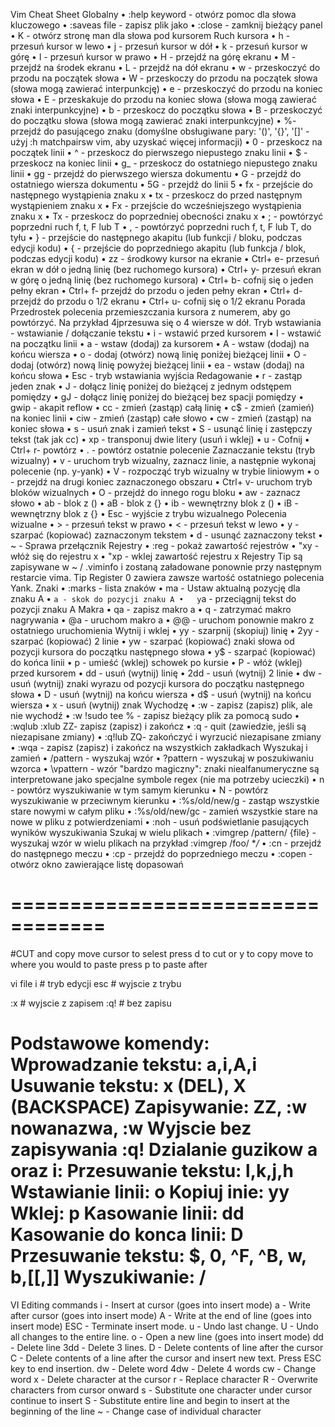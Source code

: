 Vim Cheat Sheet
Globalny
•	:help keyword - otwórz pomoc dla słowa kluczowego
•	:saveas file - zapisz plik jako
•	:close - zamknij bieżący panel
•	K - otwórz stronę man dla słowa pod kursorem
Ruch kursora
•	h - przesuń kursor w lewo
•	j - przesuń kursor w dół
•	k - przesuń kursor w górę
•	l - przesuń kursor w prawo
•	H - przejdź na górę ekranu
•	M - przejdź na środek ekranu
•	L - przejdź na dół ekranu
•	w - przeskoczyć do przodu na początek słowa
•	W - przeskoczy do przodu na początek słowa (słowa mogą zawierać interpunkcję)
•	e - przeskoczyć do przodu na koniec słowa
•	E - przeskakuje do przodu na koniec słowa (słowa mogą zawierać znaki interpunkcyjne)
•	b - przeskocz do początku słowa
•	B - przeskoczyć do początku słowa (słowa mogą zawierać znaki interpunkcyjne)
•	%- przejdź do pasującego znaku (domyślne obsługiwane pary: '()', '{}', '[]' - użyj :h matchpairsw vim, aby uzyskać więcej informacji)
•	0 - przeskocz na początek linii
•	^ - przeskocz do pierwszego niepustego znaku linii
•	$ - przeskocz na koniec linii
•	g_ - przeskocz do ostatniego niepustego znaku linii
•	gg - przejdź do pierwszego wiersza dokumentu
•	G - przejdź do ostatniego wiersza dokumentu
•	5G - przejdź do linii 5
•	fx - przejście do następnego wystąpienia znaku x
•	tx - przeskocz do przed następnym wystąpieniem znaku x
•	Fx - przejście do wcześniejszego wystąpienia znaku x
•	Tx - przeskocz do poprzedniej obecności znaku x
•	; - powtórzyć poprzedni ruch f, t, F lub T
•	, - powtórzyć poprzedni ruch f, t, F lub T, do tyłu
•	} - przejście do następnego akapitu (lub funkcji / bloku, podczas edycji kodu)
•	{ - przejście do poprzedniego akapitu (lub funkcja / blok, podczas edycji kodu)
•	zz - środkowy kursor na ekranie
•	Ctrl+ e- przesuń ekran w dół o jedną linię (bez ruchomego kursora)
•	Ctrl+ y- przesuń ekran w górę o jedną linię (bez ruchomego kursora)
•	Ctrl+ b- cofnij się o jeden pełny ekran
•	Ctrl+ f- przejdź do przodu o jeden pełny ekran
•	Ctrl+ d- przejdź do przodu o 1/2 ekranu
•	Ctrl+ u- cofnij się o 1/2 ekranu
Porada Przedrostek polecenia przemieszczania kursora z numerem, aby go powtórzyć. Na przykład 4jprzesuwa się o 4 wiersze w dół.
Tryb wstawiania - wstawianie / dołączanie tekstu
•	i - wstawić przed kursorem
•	I - wstawić na początku linii
•	a - wstaw (dodaj) za kursorem
•	A - wstaw (dodaj) na końcu wiersza
•	o - dodaj (otwórz) nową linię poniżej bieżącej linii
•	O - dodaj (otwórz) nową linię powyżej bieżącej linii
•	ea - wstaw (dodaj) na końcu słowa
•	Esc - tryb wstawiania wyjścia
Redagowanie
•	r - zastąp jeden znak
•	J - dołącz linię poniżej do bieżącej z jednym odstępem pomiędzy
•	gJ - dołącz linię poniżej do bieżącej bez spacji pomiędzy
•	gwip - akapit reflow
•	cc - zmień (zastąp) całą linię
•	c$ - zmień (zamień) na koniec linii
•	ciw - zmień (zastąp) całe słowo
•	cw - zmień (zastąp) na koniec słowa
•	s - usuń znak i zamień tekst
•	S - usunąć linię i zastępczy tekst (tak jak cc)
•	xp - transponuj dwie litery (usuń i wklej)
•	u - Cofnij
•	Ctrl+ r- powtórz
•	. - powtórz ostatnie polecenie
Zaznaczanie tekstu (tryb wizualny)
•	v - uruchom tryb wizualny, zaznacz linie, a następnie wykonaj polecenie (np. y-yank)
•	V - rozpocząć tryb wizualny w trybie liniowym
•	o - przejdź na drugi koniec zaznaczonego obszaru
•	Ctrl+ v- uruchom tryb bloków wizualnych
•	O - przejdź do innego rogu bloku
•	aw - zaznacz słowo
•	ab - blok z ()
•	aB - blok z {}
•	ib - wewnętrzny blok z ()
•	iB - wewnętrzny blok z {}
•	Esc - wyjście z trybu wizualnego
Polecenia wizualne
•	> - przesuń tekst w prawo
•	< - przesuń tekst w lewo
•	y - szarpać (kopiować) zaznaczonym tekstem
•	d - usunąć zaznaczony tekst
•	~ - Sprawa przełącznik
Rejestry
•	:reg - pokaż zawartość rejestrów
•	"xy - włóż się do rejestru x
•	"xp - wklej zawartość rejestru x
Rejestry Tip są zapisywane w ~ / .viminfo i zostaną załadowane ponownie przy następnym restarcie vima.
Tip Register 0 zawiera zawsze wartość ostatniego polecenia Yank.
Znaki
•	:marks - lista znaków
•	ma - Ustaw aktualną pozycję dla znaku A
•	`a - skok do pozycji znaku A
•	y`a - przeciągnij tekst do pozycji znaku A
Makra
•	qa - zapisz makro a
•	q - zatrzymać makro nagrywania
•	@a - uruchom makro a
•	@@ - uruchom ponownie makro z ostatniego uruchomienia
Wytnij i wklej
•	yy - szarpnij (skopiuj) linię
•	2yy - szarpać (kopiować) 2 linie
•	yw - szarpać (kopiować) znaki słowa od pozycji kursora do początku następnego słowa
•	y$ - szarpać (kopiować) do końca linii
•	p - umieść (wklej) schowek po kursie
•	P - włóż (wklej) przed kursorem
•	dd - usuń (wytnij) linię
•	2dd - usuń (wytnij) 2 linie
•	dw - usuń (wytnij) znaki wyrazu od pozycji kursora do początku następnego słowa
•	D - usuń (wytnij) na końcu wiersza
•	d$ - usuń (wytnij) na końcu wiersza
•	x - usuń (wytnij) znak
Wychodzę
•	:w - zapisz (zapisz) plik, ale nie wychodź
•	:w !sudo tee % - zapisz bieżący plik za pomocą sudo
•	:wqlub :xlub ZZ- zapisz (zapisz) i zakończ
•	:q - quit (zawiedzie, jeśli są niezapisane zmiany)
•	:q!lub ZQ- zakończyć i wyrzucić niezapisane zmiany
•	:wqa - zapisz (zapisz) i zakończ na wszystkich zakładkach
Wyszukaj i zamień
•	/pattern - wyszukaj wzór
•	?pattern - wyszukaj w poszukiwaniu wzorca
•	\vpattern - wzór "bardzo magiczny": znaki niealfanumeryczne są interpretowane jako specjalne symbole regex (nie ma potrzeby ucieczki)
•	n - powtórz wyszukiwanie w tym samym kierunku
•	N - powtórz wyszukiwanie w przeciwnym kierunku
•	:%s/old/new/g - zastąp wszystkie stare nowymi w całym pliku
•	:%s/old/new/gc - zamień wszystkie stare na nowe w pliku z potwierdzeniami
•	:noh - usuń podświetlanie pasujących wyników wyszukiwania
Szukaj w wielu plikach
•	:vimgrep /pattern/ {file} - wyszukaj wzór w wielu plikach
na przykład :vimgrep /foo/ **/*
•	:cn - przejdź do następnego meczu
•	:cp - przejdź do poprzedniego meczu
•	:copen - otwórz okno zawierające listę dopasowań

==================================
=================================
#CUT and copy
move cursor to  selest 
press d to cut or y to copy
move to where you would to paste
press p to paste after



vi file
i # tryb edycji
esc # wyjscie z trybu

:x # wyjscie z zapisem
:q! # bez zapisu

Podstawowe komendy:
Wprowadzanie tekstu: a,i,A,i
Usuwanie tekstu: x (DEL), X (BACKSPACE)
Zapisywanie: ZZ, :w nowanazwa, :w
Wyjscie bez zapisywania :q! Dzialanie guzikow a oraz i:
Przesuwanie tekstu: l,k,j,h
Wstawianie linii: o
Kopiuj inie: yy
Wklej: p
Kasowanie linii: dd
Kasowanie do konca linii: D
Przesuwanie tekstu: $, 0, ^F, ^B, w, b,[[,]]
Wyszukiwanie: /
=======
VI Editing commands
i - Insert at cursor (goes into insert mode)
a - Write after cursor (goes into insert mode)
A - Write at the end of line (goes into insert mode)
ESC - Terminate insert mode.
u - Undo last change.
U - Undo all changes to the entire line.
o - Open a new line (goes into insert mode)
dd - Delete line
3dd - Delete 3 lines.
D - Delete contents of line after the cursor
C - Delete contents of a line after the cursor and insert new text. Press ESC key to end insertion.
dw - Delete word
4dw - Delete 4 words
cw - Change word
x - Delete character at the cursor
r - Replace character
R - Overwrite characters from cursor onward
s - Substitute one character under cursor continue to insert
S - Substitute entire line and begin to insert at the beginning of the line
~ - Change case of individual character
